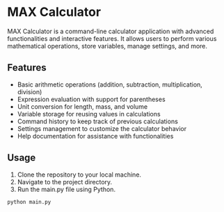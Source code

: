 # MAX Calculator

MAX Calculator is a command-line calculator application with advanced functionalities and interactive features. It allows users to perform various mathematical operations, store variables, manage settings, and more.

## Features

- Basic arithmetic operations (addition, subtraction, multiplication, division)
- Expression evaluation with support for parentheses
- Unit conversion for length, mass, and volume
- Variable storage for reusing values in calculations
- Command history to keep track of previous calculations
- Settings management to customize the calculator behavior
- Help documentation for assistance with functionalities

## Usage

1. Clone the repository to your local machine.
2. Navigate to the project directory.
3. Run the main.py file using Python.

```bash
python main.py